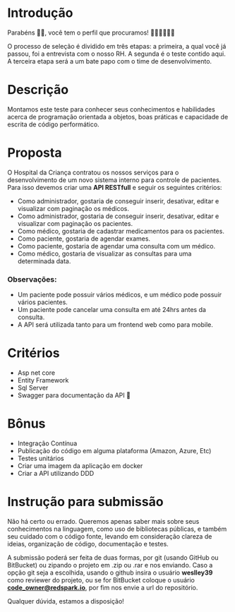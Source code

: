 
# Introdução
Parabéns 🎉🎉, você tem o perfil que procuramos! 👨🏻‍💻👩🏻‍💻

O processo de seleção é dividido em três etapas: a primeira, a qual você já passou, foi a entrevista com o nosso RH. A segunda é o teste contido aqui. A terceira etapa será a um bate papo com o time de desenvolvimento.

# Descrição
Montamos este teste para conhecer seus conhecimentos e habilidades acerca de programação orientada a objetos, boas práticas e capacidade de escrita de código performático.

# Proposta
O Hospital da Criança contratou os nossos serviços para o desenvolvimento de um novo sistema interno para controle de pacientes. Para isso devemos criar uma **API RESTfull** e seguir os seguintes critérios:
- Como administrador, gostaria de conseguir inserir, desativar, editar e visualizar com paginação os médicos.
- Como administrador, gostaria de conseguir inserir, desativar, editar e visualizar com paginação os pacientes.
- Como médico, gostaria de cadastrar medicamentos para os pacientes.
- Como paciente, gostaria de agendar exames.
- Como paciente, gostaria de agendar uma consulta com um médico.
- Como médico, gostaria de visualizar as consultas para uma determinada data.
### Observações:
- Um paciente pode possuir vários médicos, e um médico pode possuir vários pacientes.
- Um paciente pode cancelar uma consulta em até 24hrs antes da consulta.
- A API será utilizada tanto para um frontend web como para mobile.

# Critérios
- Asp net core
- Entity Framework
- Sql Server
- Swagger para documentação da API

# Bônus
- Integração Contínua
- Publicação do código em alguma plataforma (Amazon, Azure, Etc)
- Testes unitários
- Criar uma imagem da aplicação em docker
- Criar a API utilizando DDD

# Instrução para submissão
Não há certo ou errado. Queremos apenas saber mais sobre seus conhecimentos na linguagem, como uso de bibliotecas públicas, e também seu cuidado com o código fonte, levando em consideração clareza de ideias, organização de código, documentação e testes.

A submissão poderá ser feita de duas formas, por git (usando GitHub ou BitBucket) ou zipando o projeto em .zip ou .rar e nos enviando.
Caso a opção git seja a escolhida, usando o github insira o usuário **weslley39** como reviewer do projeto, ou se for BitBucket coloque o usuário **code_owner@redspark.io**, por fim nos envie a url do repositório.

Qualquer dúvida, estamos a disposição!

